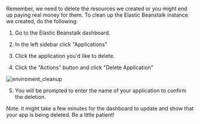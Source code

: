 Remember, we need to delete the resources we created or you might end up paying real money for them.  To clean up the Elastic Beanstalk instance we created, do the following:

1. Go to the Elastic Beanstalk dashboard.

2. In the left sidebar click "Applications"

3. Click the application you'd like to delete.

4. Click the "Actions" button and click "Delete Application"


![enviroment_cleanup](/home/alx/Documentos/Documentos_Propios/Formación/UdemyGetronics/dockerkubernetes/Proyectos/Documentos/imagenes/environment_cleanup_110.png)


5. You will be prompted to enter the name of your application to confirm the deletion.

Note: it might take a few minutes for the dashboard to update and show that your app is being deleted.  Be a little patient!